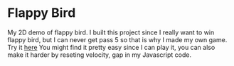 # Flappy Bird 

My 2D demo of flappy bird. I built this project since I really want to win flappy bird, but I can never get pass 5 so that is why I made my own game. Try it [here](https://mytran2111.github.io/flappy_bird/)
You might find it pretty easy since I can play it, you can also make it harder by reseting velocity, gap in my Javascript code. 
